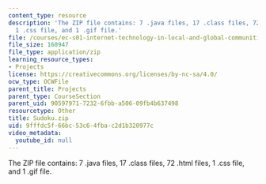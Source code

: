 ```yaml
---
content_type: resource
description: 'The ZIP file contains: 7 .java files, 17 .class files, 72 .html files,
  1 .css file, and 1 .gif file.'
file: /courses/ec-s01-internet-technology-in-local-and-global-communities-spring-2005-summer-2005/9fffdc5f66bc53c64fbac2d1b320977c_Sudoku.zip
file_size: 160947
file_type: application/zip
learning_resource_types:
- Projects
license: https://creativecommons.org/licenses/by-nc-sa/4.0/
ocw_type: OCWFile
parent_title: Projects
parent_type: CourseSection
parent_uid: 90597971-7232-6fbb-a506-09fb4b637498
resourcetype: Other
title: Sudoku.zip
uid: 9fffdc5f-66bc-53c6-4fba-c2d1b320977c
video_metadata:
  youtube_id: null
---
```

The ZIP file contains: 7 .java files, 17 .class files, 72 .html files, 1 .css file, and 1 .gif file.